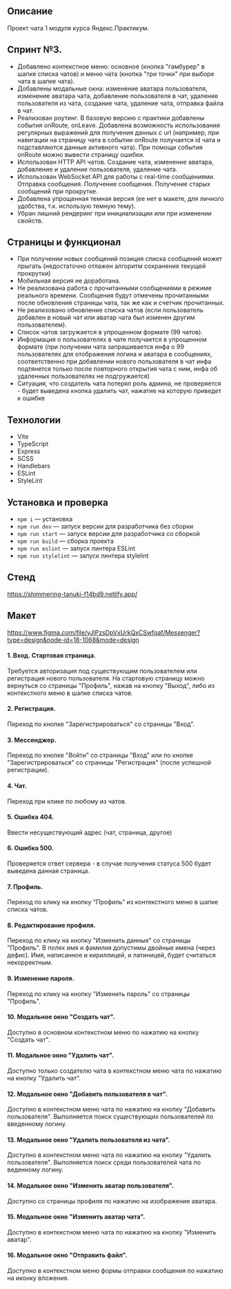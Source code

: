 ## Описание

Проект чата 1 модуля курса Яндекс.Практикум. 

## Спринт №3.
- Добавлено контекстное меню: основное (кнопка "гамбурер" в шапке списка чатов) и меню чата (кнопка "три точки" при выборе чата в шапке чата).
- Добавлены модальные окна: изменение аватара пользователя, изменение аватара чата, добавление пользователя в чат, удаление пользователя из чата, создание чата, удаление чата, отправка файла в чат.
- Реализован роутинг. В базовую версию с практики добавлены события onRoute, onLeave. Добавлена возможность использования регулярных выражений для получения данных с url (например, при навигации на страницу чата в событии onRoute получается id чата и подставляются данные активного чата). При помощи события onRoute можно вывести страницу ошибки.
- Использован HTTP API чатов. Создание чата, изменение аватара, добавление и удаление пользователя, удаление чата.
- Использован WebSocket API для работы с real-time сообщениями. Отправка сообщения. Получение сообщения. Получение старых сообщений при прокрутке.
- Добавлена упрощенная темная версия (ее нет в макете, для личного удобства, т.к. использую темную тему).
- Убран лишний рендеринг при инициализации или при изменении свойств.

## Страницы и функционал
- При получении новых сообщений позиция списка сообщений может прыгать (недостаточно отлажен алгоритм сохранения текущей прокрутки)
- Мобильная версия не доработана.
- Не реализована работа с прочитанными сообщениями в режиме реального времени. Сообщения будут отмечены прочитанными после обновления страницы чата, так же как и счетчик прочитанных.
- Не реализовано обновление списка чатов (если пользователь добавлен в новый чат или аватар чата был изменен другим пользователем).
- Список чатов загружается в упрощенном формате (99 чатов).
- Информация о пользователях в чате получается в упрощенном формате (при получении чата запрашивается инфа о 99 пользователях для отображения логина и аватара в сообщениях, соответственно при добавлении нового пользователя в чат инфа подтянется только после повторного открытия чата с ним, инфа об удаленных пользователях не подгружается)
- Ситуация, что создатель чата потерял роль админа, не проверяется - будет выведена кнопка удалить чат, нажатие на которую приведет к ошибке

## Технологии
- Vite
- TypeScript
- Express
- SCSS
- Handlebars
- ESLint
- StyleLint

## Установка и проверка

- `npm i` — установка
- `npm run dev` — запуск версии для разработчика без сборки
- `npm run start` — запуск версии для разработчика со сборкой
- `npm run build` — сборка проекта
- `npm run eslint` — запуск линтера ESLint
- `npm run stylelint` — запуск линтера stylelint

## Стенд

https://shimmering-tanuki-f14bd9.netlify.app/

## Макет

https://www.figma.com/file/yJlPzsDpVxUrkQxCSwfqaf/Messenger?type=design&node-id=18-1068&mode=design

#### 1. Вход. Стартовая страница. 
Требуется авторизация под существующим пользователем или регистрация нового пользователя.
На стартовую страницу можно вернуться со страницы "Профиль", нажав на кнопку "Выход", либо из контекстного меню в шапке списка чатов.

#### 2. Регистрация. 
Переход по кнопке "Зарегистрироваться" со страницы "Вход".

#### 3. Мессенджер. 
Переход по кнопке "Войти" со страницы "Вход" или по кнопке "Зарегистрироваться" со страницы "Регистрация" (после успешной регистрации).

#### 4. Чат.
Переход при клике по любому из чатов.

#### 5. Ошибка 404.
Ввести несуществующий адрес (чат, страница, другое)

#### 6. Ошибка 500. 
Проверяется ответ сервера - в случае получения статуса 500 будет выведена данная страница.

#### 7. Профиль. 
Переход по клику на кнопку "Профиль" из контекстного меню в шапке списка чатов.

#### 8. Редактирование профиля. 
Переход по клику на кнопку "Изменить данные" со страницы "Профиль".
В полях имя и фамилия допустимы двойные имена (через дефис). 
Имя, написанное и кириллицей, и латиницей, будет считаться некорректным.

#### 9. Изменение пароля. 
Переход по клику на кнопку "Изменить пароль" со страницы "Профиль".

#### 10. Модальное окно "Создать чат".
Доступно в основном контекстном меню по нажатию на кнопку "Создать чат".

#### 11. Модальное окно "Удалить чат".
Доступно только создателю чата в контекстном меню чата по нажатию на кнопку "Удалить чат".

#### 12. Модальное окно "Добавить пользователя в чат". 
Доступно в контекстном меню чата по нажатию на кнопку "Добавить пользователя". Выполняется поиск существующих пользователей по введенному логину.

#### 13. Модальное окно "Удалить пользователя из чата".
Доступно в контекстном меню чата по нажатию на кнопку "Удалить пользователя". Выполняется поиск среди пользователей чата по веденному логину.

#### 14. Модальное окно "Изменить аватар пользователя".
Доступно со страницы профиля по нажатию на изображение аватара.

#### 15. Модальное окно "Изменить аватар чата".
Доступно в контекстном меню чата по нажатию на кнопку "Изменить аватар".

#### 16. Модальное окно "Отправить файл".
Доступно в контекстном меню формы отправки сообщения по нажатию на иконку вложения.
